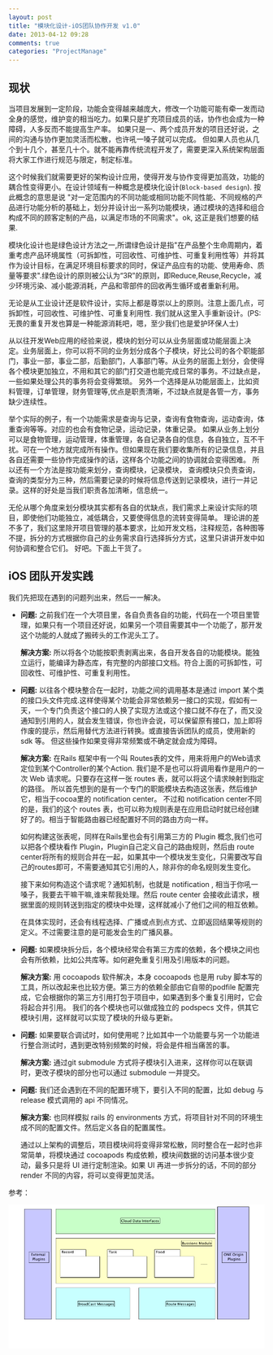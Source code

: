 ```yaml
---
layout: post
title: "模块化设计-iOS团队协作开发 v1.0"
date: 2013-04-12 09:28
comments: true
categories: "ProjectManage"
---
```


## 现状

当项目发展到一定阶段，功能会变得越来越庞大，修改一个功能可能有牵一发而动全身的感觉，维护变的相当吃力。如果只是扩充项目成员的话，协作也会成为一种障碍，人多反而不能提高生产率。 如果只是一、两个成员开发的项目还好说，之间的沟通与协作更加灵活而松散，也许吼一嗓子就可以完成。 但如果人员也从几个到十几个，甚至几十个。就不能再靠传统流程开发了，需要更深入系统架构层面将大家工作进行规范与限定，制定标准。

这个时候我们就需要更好的架构设计应用，使得开发与协作变得更加高效，功能的耦合性变得更小。在设计领域有一种概念是模块化设计(`Block-based design`).  按此概念的意思是说 "对一定范围内的不同功能或相同功能不同性能、不同规格的产品进行功能分析的基础上，划分并设计出一系列功能模块，通过模块的选择和组合构成不同的顾客定制的产品，以满足市场的不同需求"。ok, 这正是我们想要的结果.

模块化设计也是绿色设计方法之一,所谓绿色设计是指"在产品整个生命周期内，着重考虑产品环境属性（可拆卸性，可回收性、可维护性、可重复利用性等）并将其作为设计目标，在满足环境目标要求的同时，保证产品应有的功能、使用寿命、质量等要求".绿色设计的原则被公认为“3R”的原则，即Reduce,Reuse,Recycle，减少环境污染、减小能源消耗，产品和零部件的回收再生循环或者重新利用。

无论是从工业设计还是软件设计，实际上都是尊崇以上的原则。注意上面几点，可拆卸性，可回收性、可维护性、可重复利用性. 我们就从这里入手重新设计。(PS:无畏的重复开发也算是一种能源消耗吧，嗯，至少我们也是爱护环保人士)

从以往开发Web应用的经验来说，模块的划分可以从业务层面或功能层面上决定。业务层面上，你可以将不同的业务划分成各个子模块，好比公司的各个职能部门，事业一部，事业二部，后勤部门，人事部门等。从业务的层面上划分，会使得各个模块更加独立，不用和其它的部门打交道也能完成日常的事务。不过缺点是，一些如果处理公共的事务将会变得繁琐。 另外一个选择是从功能层面上，比如资料管理，订单管理，财务管理等,优点是职责清晰，不过缺点就是各管一方，事务缺少连续性。

举个实际的例子，有一个功能需求是查询与记录，查询有食物查询，运动查询，体重查询等等。对应的也会有食物记录，运动记录，体重记录。 如果从业务上划分可以是食物管理，运动管理，体重管理，各自记录各自的信息，各自独立，互不干扰。可在一个地方就完成所有操作。但如果现在我们要收集所有的记录信息，并且各自还需要一些协作完成操作的话，这样各个功能之间的协调就会变得困难。 所以还有一个方法是按功能来划分，查询模块，记录模块， 查询模块只负责查询，查询的类型分为三种，然后需要记录的时候将信息传送到记录模块，进行一并记录。这样的好处是当我们职责各加清晰，信息统一。

无伦从哪个角度来划分模块其实都有各自的优缺点，我们需求上来设计实际的项目，即使他们功能独立，减低耦合，又要使得信息的流转变得简单。 理论讲的差不多了，我们这里除开项目管理的基本要求，比如开发文档，注释规范，各种图等不提，拆分的方式根据你自己的业务需求自行选择拆分方式，这里只讲讲开发中如何协调和整合它们。
好吧。下面上干货了。

## iOS 团队开发实践

<!-- more -->

我们先把现在遇到的问题列出来，然后一一解决。

- **问题:** 之前我们在一个大项目里，各自负责各自的功能，代码在一个项目里管理，如果只有一个项目还好说，如果另一个项目需要其中一个功能了，那开发这个功能的人就成了搬砖头的工作泥头工了。

    **解决方案:** 所以将各个功能按职责剥离出来，各自开发各自的功能模块。能独立运行，能编译为静态库，有完整的内部接口文档。符合上面的可拆卸性，可回收性、可维护性、可重复利用性。

- **问题:** 以往各个模块整合在一起时，功能之间的调用基本是通过 import 某个类的接口头文件完成.这样使得某个功能会非常依赖另一接口的实现，假如有一天，一个专门负责这个接口的人换了实现方法或这个接口就不存在了，而又没通知到引用的人，就会发生错误，你也许会说，可以保留原有接口，加上即将作废的提示，然后用替代方法进行转换。或直接告诉团队的成员，使用新的 sdk 等。 但这些操作如果变得非常频繁或不确定就会成为障碍。

    **解决方案:** 在Rails 框架中有一个叫 Routes表的文件，用来将用户的Web请求定位到某个Controller的某个Action. 我们是不是也可以将调用看作是用户的一次 Web 请求呢。只要存在这样一张 routes 表，就可以将这个请求映射到指定的路径。 所以首先想到的是有一个专门的职能模块去构造这张表，然后维护它，相当于cocoa里的 notification center。 不过和 notification center不同的是，我们的这个 routes 表，也可以称为规则表是在应用启动时就已经创建好了的。相当于智能路由器已经配置好不同的路由方向一样。

    如何构建这张表呢，同样在Rails里也会有引用第三方的 Plugin 概念,我们也可以把各个模块看作 Plugin，Plugin自己定义自己的路由规则，然后由 route center将所有的规则合并在一起，如果其中一个模块发生变化，只需要改写自己的routes即可，不需要通知其它引用的人，除非你的命名规则发生变化。

    接下来如何构造这个请求呢？通知机制，也就是 notification , 相当于你吼一嗓子，我要去干嘛干嘛,谁来帮我处理。然后 route center 会接收此请求，根据里面的规则转送到指定的模块中处理，这样就减小了他们之间的相互依赖。

    在具体实现时，还会有线程选择、广播或点到点方式、立即返回结果等规则的定义。不过需要注意的是可能发会生的广播风暴。

- **问题:** 如果模块拆分后，各个模块经常会有第三方库的依赖，各个模块之间也会有所依赖，比如公共库等。如何避免重复引用及引用版本的问题。

    **解决方案:** 用 cocoapods 软件解决，本身 cocoapods 也是用 ruby 脚本写的工具，所以改起来也比较方便。第三方的依赖全部由它自带的podfile 配置完成，它会根据你的第三方引用打包于项目中，如果遇到多个重复引用时，它会将起合并引用。 我们的各个模块也可以做成独立的 podspecs 文件，供其它模块引用，这样就可以实现了模块的升级与更新。

- **问题:** 如果要联合调试时，如何使用呢？比如其中一个功能要与另一个功能进行整合测试时，遇到更改特别频繁的时候，将会是件相当痛苦的事。

    **解决方案:** 通过git submodule 方式将子模块引入进来，这样你可以在联调时，更改子模块的部分也可以通过 submodule 一并提交。

- **问题:** 我们还会遇到在不同的配置环境下，要引入不同的配置，比如 debug 与 release 模式调用的 api 不同情况。

    **解决方案:** 也同样模拟 rails 的 environments 方式，将项目针对不同的环境生成不同的配置文件。然后定义各自的配置属性。

    通过以上架构的调整后，项目模块间将变得非常松散，同时整合在一起时也非常简单，将模块通过 cocoapods 构成依赖，模块间数据的访问基本很少变动，最多只是将 UI 进行定制渲染。如果 UI 再进一步拆分的话，不同的部分 render 不同的内容，将可以变得更加灵活。

参考：

![one block based](/assets/one_block_based.png)


